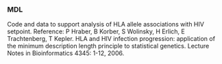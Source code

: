 ### MDL
Code and data to support analysis of HLA allele associations with HIV setpoint.
Reference: P Hraber, B Korber, S Wolinsky, H Erlich, E Trachtenberg, T Kepler. HLA and HIV infection progression: application of the minimum description length principle to statistical genetics. Lecture Notes in Bioinformatics 4345: 1-12, 2006.
